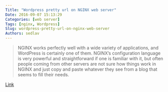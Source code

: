 ```yaml
---
Title: "Wordpress pretty url on NGINX web server"
Date: 2016-09-07 15:13:29
Categories: [web server]
Tags: [nginx, Wordpress]
Slug: wordpress-pretty-url-on-nginx-web-server
Authors: sedlav
---
```


> NGINX works perfectly well with a wide variety of applications, and WordPress is certainly one of them. NGINX’s configuration language is very powerful and straightforward if one is familiar with it, but often people coming from other servers are not sure how things work in NGINX and just copy and paste whatever they see from a blog that seems to fill their needs.

[Link](https://www.nginx.com/resources/wiki/start/topics/recipes/wordpress/)
